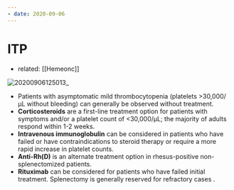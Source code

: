 ```yaml
---
- date: 2020-09-06
---
```


# ITP

- related: [[Hemeonc]]

<!-- ITP management -->

![20200906125013_](https://photos.thisispiggy.com/file/wikiFiles/20200906125013_.png)

- Patients with asymptomatic mild thrombocytopenia (platelets >30,000/µL without bleeding) can generally be observed without treatment.
- **Corticosteroids** are a first-line treatment option for patients with symptoms and/or a platelet count of <30,000/µL; the majority of adults respond within 1-2 weeks.
- **Intravenous immunoglobulin** can be considered in patients who have failed or have contraindications to steroid therapy or require a more rapid increase in platelet counts.
- **Anti-Rh(D)** is an alternate treatment option in rhesus-positive non-splenectomized patients.
- **Rituximab** can be considered for patients who have failed initial treatment.  Splenectomy is generally reserved for refractory cases .
